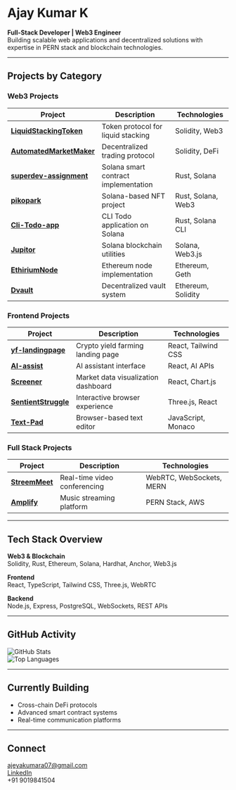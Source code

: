 # Ajay Kumar K

**Full-Stack Developer | Web3 Engineer**  
Building scalable web applications and decentralized solutions with expertise in PERN stack and blockchain technologies.

---

## Projects by Category

###  Web3 Projects
| Project | Description | Technologies |
|---------|-------------|-------------|
| **[LiquidStackingToken](https://github.com/ajey35/LiquidStackingToken)** | Token protocol for liquid stacking | Solidity, Web3 |
| **[AutomatedMarketMaker](https://github.com/ajey35/AutomatedMarketMaker)** | Decentralized trading protocol | Solidity, DeFi |
| **[superdev-assignment](https://github.com/ajey35/superdev-assignment)** | Solana smart contract implementation | Rust, Solana |
| **[pikopark](https://github.com/ajey35/pikopark)** | Solana-based NFT project | Rust, Solana, Web3 |
| **[Cli-Todo-app](https://github.com/ajey35/Cli-Todo-app)** | CLI Todo application on Solana | Rust, Solana CLI |
| **[Jupitor](https://github.com/ajey35/Jupitor)** | Solana blockchain utilities | Solana, Web3.js |
| **[EthiriumNode](https://github.com/ajey35/EthiriumNode)** | Ethereum node implementation | Ethereum, Geth |
| **[Dvault](https://github.com/ajey35/Dvault)** | Decentralized vault system | Ethereum, Solidity |

###  Frontend Projects
| Project | Description | Technologies |
|---------|-------------|-------------|
| **[yf-landingpage](https://github.com/ajey35/yf-landingpage)** | Crypto yield farming landing page | React, Tailwind CSS |
| **[AI-assist](https://github.com/ajey35/AI-assist)** | AI assistant interface | React, AI APIs |
| **[Screener](https://github.com/ajey35/Screener)** | Market data visualization dashboard | React, Chart.js |
| **[SentientStruggle](https://github.com/ajey35/SentientStruggle)** | Interactive browser experience | Three.js, React |
| **[Text-Pad](https://github.com/ajey35/Text-Pad)** | Browser-based text editor | JavaScript, Monaco |

###  Full Stack Projects
| Project | Description | Technologies |
|---------|-------------|-------------|
| **[StreemMeet](https://github.com/ajey35/StreemMeet)** | Real-time video conferencing | WebRTC, WebSockets, MERN |
| **[Amplify](https://github.com/ajey35/Amplify)** | Music streaming platform | PERN Stack, AWS |

---

## Tech Stack Overview
**Web3 & Blockchain**  
Solidity, Rust, Ethereum, Solana, Hardhat, Anchor, Web3.js  

**Frontend**  
React, TypeScript, Tailwind CSS, Three.js, WebRTC  

**Backend**  
Node.js, Express, PostgreSQL, WebSockets, REST APIs  

---

## GitHub Activity
![GitHub Stats](https://github-readme-stats.vercel.app/api?username=ajey35&show_icons=true&theme=minimal&hide_border=true&count_private=true)  
![Top Languages](https://github-readme-stats.vercel.app/api/top-langs/?username=ajey35&layout=compact&theme=minimal&hide_border=true)

---

## Currently Building
- Cross-chain DeFi protocols
- Advanced smart contract systems
- Real-time communication platforms

---

## Connect  
 [ajeyakumara07@gmail.com](mailto:ajeyakumara07@gmail.com)  
 [LinkedIn](https://www.linkedin.com/in/ajeya-kumara-k-331bbb29b/)  
 +91 9019841504
